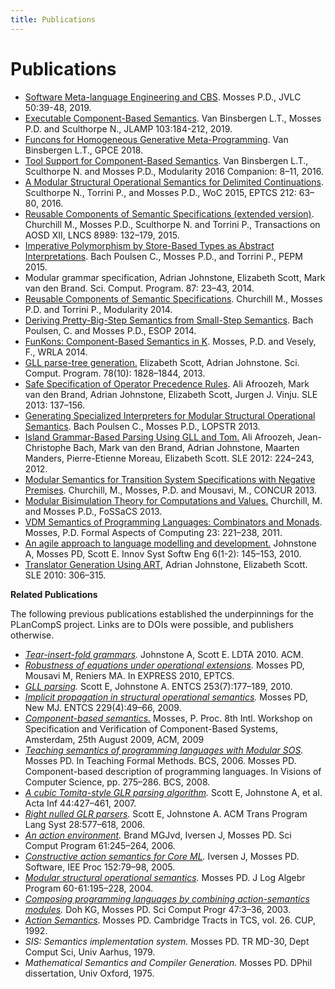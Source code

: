 ```yaml
---
title: Publications
---
```


# Publications

- [Software Meta-language Engineering and CBS](https://plancomps.csle.cs.rhul.ac.uk/jvlc2019/). Mosses P.D., JVLC 50:39-48, 2019.
- [Executable Component-Based Semantics](https://plancomps.csle.cs.rhul.ac.uk/jlamp2019/). Van Binsbergen L.T., Mosses P.D. and Sculthorpe N., JLAMP 103:184-212, 2019.
- [Funcons for Homogeneous Generative Meta-Programming](https://plancomps.csle.cs.rhul.ac.uk/funcons-for-hgmp/). Van Binsbergen L.T., GPCE 2018.
- [Tool Support for Component-Based Semantics](https://plancomps.csle.cs.rhul.ac.uk/modularity2016/). Van Binsbergen L.T., Sculthorpe N. and Mosses P.D., Modularity 2016 Companion: 8–11, 2016.
- [A Modular Structural Operational Semantics for Delimited Continuations](https://plancomps.csle.cs.rhul.ac.uk/WoC2016/). Sculthorpe N., Torrini P., and Mosses P.D., WoC 2015, EPTCS 212: 63–80, 2016.
- [Reusable Components of Semantic Specifications (extended version)](https://plancomps.csle.cs.rhul.ac.uk/taosd2015/). Churchill M., Mosses P.D., Sculthorpe N. and Torrini P., Transactions on AOSD XII, LNCS 8989: 132–179, 2015.
- [Imperative Polymorphism by Store-Based Types as Abstract Interpretations](https://plancomps.csle.cs.rhul.ac.uk/pepm2015/). Bach Poulsen C., Mosses P.D., and Torrini P., PEPM 2015.
- Modular grammar specification, Adrian Johnstone, Elizabeth Scott, Mark van den Brand. Sci. Comput. Program. 87: 23–43, 2014.
- [Reusable Components of Semantic Specifications](https://plancomps.csle.cs.rhul.ac.uk/churchill2014/). Churchill M., Mosses P.D. and Torrini P., Modularity 2014.
- [Deriving Pretty-Big-Step Semantics from Small-Step Semantics](https://plancomps.csle.cs.rhul.ac.uk/bachpoulsen2014a/). Bach Poulsen, C. and Mosses P.D., ESOP 2014.
- [FunKons: Component-Based Semantics in K](https://plancomps.csle.cs.rhul.ac.uk/funkons-component-based-semantics-in-k/). Mosses, P.D. and Vesely, F., WRLA 2014.
- [GLL parse-tree generation.](http://dl.acm.org/citation.cfm?id=2503980) Elizabeth Scott, Adrian Johnstone. Sci. Comput. Program. 78(10): 1828–1844, 2013.
- [Safe Specification of Operator Precedence Rules](http://homepages.cwi.nl/~jurgenv/papers/SLE2013-1.pdf). Ali Afroozeh, Mark van den Brand, Adrian Johnstone, Elizabeth Scott, Jurgen J. Vinju. SLE 2013: 137–156.
- [Generating Specialized Interpreters for Modular Structural Operational Semantics](https://plancomps.csle.cs.rhul.ac.uk/lopstr2013/). Bach Poulsen C., Mosses P.D., LOPSTR 2013.
- [Island Grammar-Based Parsing Using GLL and Tom.](http://hal.inria.fr/hal-00722878) Ali Afroozeh, Jean-Christophe Bach, Mark van den Brand, Adrian Johnstone, Maarten Manders, Pierre-Etienne Moreau, Elizabeth Scott. SLE 2012: 224–243, 2012.
- [Modular Semantics for Transition System Specifications with Negative Premises](https://plancomps.csle.cs.rhul.ac.uk/churchill2013c/). Churchill, M., Mosses, P.D. and Mousavi, M., CONCUR 2013.
- [Modular Bisimulation Theory for Computations and Values.](https://plancomps.csle.cs.rhul.ac.uk/churchill2013a/) Churchill, M. and Mosses P.D.,  FoSSaCS 2013.
- [VDM Semantics of Programming Languages: Combinators and Monads](http://dx.doi.org/10.1007/s00165-009-0145-4). Mosses, P.D. Formal Aspects of Computing 23: 221–238, 2011.
- [An agile approach to language modelling and development.](http://dx.doi.org/10.1007/s11334-009-0111-6) Johnstone A, Mosses PD, Scott E. Innov Syst Softw Eng 6(1-2): 145–153, 2010.
- [Translator Generation Using ART](http://dl.acm.org/citation.cfm?id=1964599), Adrian Johnstone, Elizabeth Scott. SLE 2010: 306–315.

**Related Publications**

The following previous publications established the underpinnings for the PLanCompS project. Links are to DOIs were possible, and publishers otherwise.

- *[Tear-insert-fold grammars](http://dx.doi.org/10.1145/1868281.1868287).* Johnstone A, Scott E.  LDTA 2010. ACM.
- *[Robustness of equations under operational extensions](http://dx.doi.org/10.4204/EPTCS.41.8).* Mosses PD, Mousavi M, Reniers MA. In EXPRESS 2010, EPTCS.
- *[GLL parsing](http://dx.doi.org/10.1016/j.entcs.2010.08.041).* Scott E, Johnstone A. ENTCS 253(7):177–189, 2010.
- *[Implicit propagation in structural operational semantics](http://dx.doi.org/10.1016/j.entcs.2009.07.073).* Mosses PD, New MJ. ENTCS 229(4):49–66, 2009.
- *[Component-based semantics.](http://dx.doi.org/10.1145/1596486.1596489)* Mosses, P. Proc. 8th Intl. Workshop on Specification and Verification of Component-Based Systems, Amsterdam, 25th August 2009, ACM, 2009
- *[Teaching semantics of programming languages with Modular SOS](http://dl.acm.org/citation.cfm?id=2228206.2228218).* Mosses PD.  In Teaching Formal Methods. BCS, 2006. Mosses PD. Component-based description of programming languages. In Visions of Computer Science, pp. 275–286. BCS, 2008.
- *[A cubic Tomita-style GLR parsing algorithm](http://dx.doi.org/10.1007/s00236-007-0054-z).*  Scott E, Johnstone A, et al. Acta Inf 44:427–461, 2007.
- *[Right nulled GLR parsers](http://dx.doi.org/10.1145/1146809.1146810).* Scott E, Johnstone A. ACM Trans Program Lang Syst 28:577–618, 2006.
- *[An action environment](http://dx.doi.org/10.1016/j.scico.2006.04.005).* Brand MGJvd, Iversen J, Mosses PD.  Sci Comput Program 61:245–264, 2006.
- *[Constructive action semantics for Core ML](http://dx.doi.org/10.1049/ip-sen:20041182).* Iversen J, Mosses PD.  Software, IEE Proc 152:79–98, 2005.
- *[Modular structural operational semantics](http://dx.doi.org/10.1049/ip-sen:20041182).*  Mosses PD. J Log Algebr Program 60-61:195–228, 2004.
- *[Composing programming languages by combining action-semantics modules](http://dx.doi.org/10.1016/S1571-0661(04)80922-8).* Doh KG, Mosses PD. Sci Comput Progr 47:3–36, 2003.
- *[Action Semantics](http://www.cambridge.org/gb/knowledge/isbn/item1157781/?site_locale=en_GB).* Mosses PD.  Cambridge Tracts in TCS, vol. 26. CUP, 1992.
- *SIS: Semantics implementation system.* Mosses PD.  TR MD-30, Dept Comput Sci, Univ Aarhus, 1979.
- *Mathematical Semantics and Compiler Generation.* Mosses PD.  DPhil dissertation, Univ Oxford, 1975.
